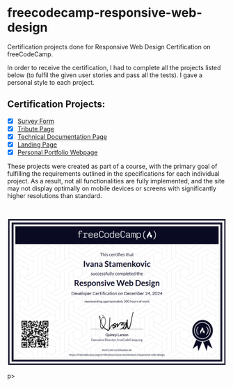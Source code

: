# freecodecamp-responsive-web-design
Certification projects done for Responsive Web Design Certification on freeCodeCamp.

In order to receive the certification, I had to complete all the projects listed below (to fulfil the given user stories and pass all the tests). I gave a personal style to each project.

## Certification Projects:
- [x] [Survey Form](https://fcc-survey-form-ivana.netlify.app/)
- [x] [Tribute Page](https://fcc-tribute-page-ivana.netlify.app/)
- [x] [Technical Documentation Page](https://fcc-technical-doc-page-ivana.netlify.app/)
- [x] [Landing Page](https://fcc-landing-page-ivana.netlify.app/)
- [x] [Personal Portfolio Webpage](https://fcc-webpage-portfolio.netlify.app/)

These projects were created as part of a course, with the primary goal of fulfilling the requirements outlined in the specifications for each individual project. As a result, not all functionalities are fully implemented, and the site may not display optimally on mobile devices or screens with significantly higher resolutions than standard.

<br>

<p align="center">
<img src="./freecodecamp-responsive-web-design-certificate.png" alt="Responsive Web Design" width="500">
</p>p>
